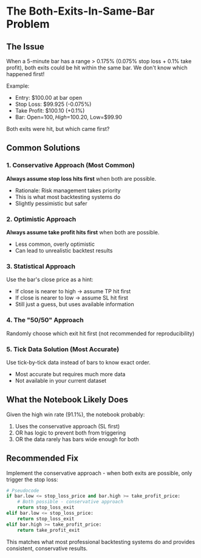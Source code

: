 # The Both-Exits-In-Same-Bar Problem

## The Issue

When a 5-minute bar has a range > 0.175% (0.075% stop loss + 0.1% take profit), both exits could be hit within the same bar. We don't know which happened first!

Example:
- Entry: $100.00 at bar open
- Stop Loss: $99.925 (-0.075%)
- Take Profit: $100.10 (+0.1%)
- Bar: Open=$100, High=$100.20, Low=$99.90

Both exits were hit, but which came first?

## Common Solutions

### 1. Conservative Approach (Most Common)
**Always assume stop loss hits first** when both are possible.
- Rationale: Risk management takes priority
- This is what most backtesting systems do
- Slightly pessimistic but safer

### 2. Optimistic Approach
**Always assume take profit hits first** when both are possible.
- Less common, overly optimistic
- Can lead to unrealistic backtest results

### 3. Statistical Approach
Use the bar's close price as a hint:
- If close is nearer to high → assume TP hit first
- If close is nearer to low → assume SL hit first
- Still just a guess, but uses available information

### 4. The "50/50" Approach
Randomly choose which exit hit first (not recommended for reproducibility)

### 5. Tick Data Solution (Most Accurate)
Use tick-by-tick data instead of bars to know exact order.
- Most accurate but requires much more data
- Not available in your current dataset

## What the Notebook Likely Does

Given the high win rate (91.1%), the notebook probably:
1. Uses the conservative approach (SL first)
2. OR has logic to prevent both from triggering
3. OR the data rarely has bars wide enough for both

## Recommended Fix

Implement the conservative approach - when both exits are possible, only trigger the stop loss:

```python
# Pseudocode
if bar.low <= stop_loss_price and bar.high >= take_profit_price:
    # Both possible - conservative approach
    return stop_loss_exit
elif bar.low <= stop_loss_price:
    return stop_loss_exit
elif bar.high >= take_profit_price:
    return take_profit_exit
```

This matches what most professional backtesting systems do and provides consistent, conservative results.